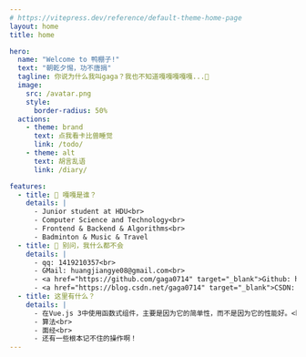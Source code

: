 ```yaml
---
# https://vitepress.dev/reference/default-theme-home-page
layout: home
title: home

hero:
  name: "Welcome to 鸭棚子!"
  text: "朝乾夕惕，功不唐捐"
  tagline: 你说为什么我叫gaga？我也不知道嘎嘎嘎嘎嘎...🤗
  image:
    src: /avatar.png
    style:
      border-radius: 50%
  actions:
    - theme: brand
      text: 点我看卡比兽睡觉
      link: /todo/
    - theme: alt
      text: 胡言乱语
      link: /diary/

features:
  - title: 🦆 嘎嘎是谁？
    details: |
      - Junior student at HDU<br>
      - Computer Science and Technology<br>
      - Frontend & Backend & Algorithms<br>
      - Badminton & Music & Travel
  - title: 🤯 别问，我什么都不会
    details: |
      - qq: 1419210357<br>
      - GMail: huangjiangye08@gmail.com<br>
      - <a href="https://github.com/gaga0714" target="_blank">Github: https://github.com/gaga0714</a><br>
      - <a href="https://blog.csdn.net/gaga0714" target="_blank">CSDN: https://blog.csdn.net/gaga0714</a>
  - title: 这里有什么？
    details: |
      - 在Vue.js 3中使用函数式组件，主要是因为它的简单性，而不是因为它的性能好。<br>
      - 算法<br>
      - 面经<br>
      - 还有一些根本记不住的操作啊！
---
```

